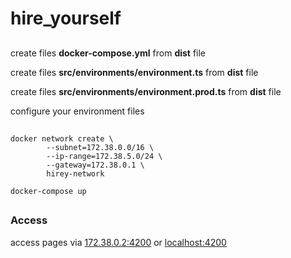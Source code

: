 # hire_yourself

##

create files **docker-compose.yml** from __dist__ file 

create files **src/environments/environment.ts** from __dist__ file 

create files **src/environments/environment.prod.ts** from __dist__ file 

configure your environment files 

##

```
docker network create \
        --subnet=172.38.0.0/16 \
        --ip-range=172.38.5.0/24 \
        --gateway=172.38.0.1 \
        hirey-network

docker-compose up
```



##
### Access
access pages via [172.38.0.2:4200](https://172.38.0.2:4200) or [localhost:4200](https://localhost:4200)